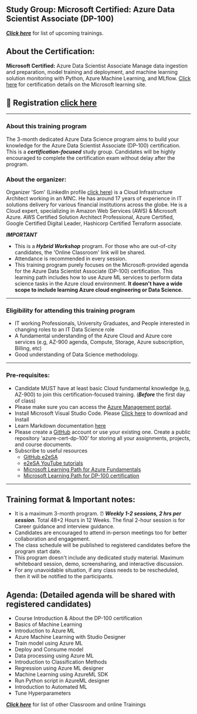 ## Study Group: Microsoft Certified: Azure Data Scientist Associate (DP-100)

***[Click here](https://e2esolutionarchitect.eventbrite.com)*** for list of upcoming trainings.

## About the Certification:

**Microsoft Certified:** Azure Data Scientist Associate
Manage data ingestion and preparation, model training and deployment, and machine learning solution monitoring with Python, Azure Machine Learning, and MLflow.
[Click here](https://learn.microsoft.com/en-us/credentials/certifications/azure-data-scientist/?practice-assessment-type=certification) for certification details on the Microsoft learning site. 

## :robot: Registration [click here](https://www.eventbrite.ca/e/microsoft-certified-azure-data-scientist-associate-dp-100-tickets-1543143195839?aff=oddtdtcreator)
----------------------------
### About this training program
The 3-month dedicated Azure Data Science program aims to build your knowledge for the Azure Data Scientist Associate (DP-100) certification. This is a ***certification-focused*** study group. Candidates will be highly encouraged to complete the certification exam without delay after the program. 

### About the organizer: 
Organizer 'Som' (LinkedIn profile [click here](https://www.linkedin.com/in/somspeaks/)) is a Cloud Infrastructure Architect working in an MNC. He has around 17 years of experience in IT solutions delivery for various financial institutions across the globe. He is a Cloud expert, specializing in Amazon Web Services (AWS) & Microsoft Azure. AWS Certified Solution Architect Professional, Azure Certified, Google Certified Digital Leader, Hashicorp Certified Terraform associate. 

***IMPORTANT***
- This is a ***Hybrid Workshop*** program. For those who are out-of-city candidates, the 'Online Classroom' link will be shared.
- Attendance is recommended in every session.
- This training program purely focuses on the Microsoft-provided agenda for the Azure Data Scientist Associate (DP-100) certification. This learning path includes how to use Azure ML services to perform data science tasks in the Azure cloud environment. **It doesn't have a wide scope to include learning Azure cloud engineering or Data Science.**

----------------------------
### Eligibility for attending this training program
- IT working Professionals, University Graduates, and People interested in changing roles to an IT Data Science role
- A fundamental understanding of the Azure Cloud and Azure core services (e.g, AZ-900 agenda, Compute, Storage, Azure subscription, Billing, etc)
- Good understanding of Data Science methodology.
----------------------------

### Pre-requisites: 
- Candidate MUST have at least basic Cloud fundamental knowledge (e,g, AZ-900) to join this certification-focused training.
(***Before*** the first day of class)
- Please make sure you can access the [Azure Management portal](https://portal.azure.com/). 
- Install Microsoft Visual Studio Code. Please [Click here](https://code.visualstudio.com/download) to download and Install
- Learn Markdown documentation [here](https://www.markdownguide.org/cheat-sheet/)
- Please create a [GitHub](https://github.com/) account or use your existing one. Create a public repository 'azure-cert-dp-100' for storing all your assignments, projects, and course documents.
- Subscribe to useful resources 
  - [GitHub e2eSA](https://github.com/e2eSolutionArchitect/scripts)
  - [e2eSA YouTube tutorials](https://www.youtube.com/channel/UC5Juuk7aTvbRmrABMq4onJA/videos)
  - [Microsoft Learning Path for Azure Fundamentals](https://learn.microsoft.com/en-us/certifications/azure-fundamentals/)
  - [Microsoft Learning Path for DP-100 certification](https://learn.microsoft.com/en-us/credentials/certifications/azure-data-scientist/?practice-assessment-type=certification)

----------------------------

## Training format & Important notes:

- It is a maximum 3-month program. :alarm_clock: ***Weekly 1-2 sessions, 2 hrs per session***. Total 48+2 Hours in 12 Weeks. The final 2-hour session is for Career guidance and interview guidance.
- Candidates are encouraged to attend in-person meetings too for better collaboration and engagement. 
- The class schedule will be published to registered candidates before the program start date.
- This program doesn't include any dedicated study material. Maximum whiteboard session, demo, screensharing, and interactive discussion. 
- For any unavoidable situation, if any class needs to be rescheduled, then it will be notified to the participants. 


## Agenda: (Detailed agenda will be shared with registered candidates)
- Course Introduction & About the DP-100 certification
- Basics of Machine Learning
- Introduction to Azure ML
- Azure Machine Learning with Studio Designer
- Train model using Azure ML
- Deploy and Consume model
- Data processing using Azure ML
- Introduction to Classification Methods
- Regression using Azure ML designer
- Machine Learning using AzureML  SDK
- Run Python script in AzureML designer
- Introduction to Automated ML
- Tune Hyperparameters
  
***[Click here](https://e2esolutionarchitect.eventbrite.com)*** for list of other Classroom and online Trainings 
